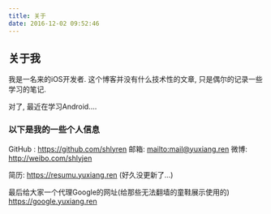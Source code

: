 ```yaml
---
title: 关于
date: 2016-12-02 09:52:46
---
```




## 关于我

我是一名来的iOS开发者.
这个博客并没有什么技术性的文章, 只是偶尔的记录一些学习的笔记.

对了, 最近在学习Android....

### 以下是我的一些个人信息

GitHub : https://github.com/shlyren
邮箱: [mailto:mail@yuxiang.ren]()
微博: http://weibo.com/shlyjen

简历: https://resumu.yuxiang.ren (好久没更新了...)


最后给大家一个代理Google的网址(给那些无法翻墙的童鞋展示使用的)
https://google.yuxiang.ren



